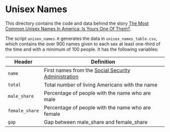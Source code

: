 # Unisex Names

This directory contains the code and data behind the story [The Most Common Unisex Names In America: Is Yours One Of Them?](http://fivethirtyeight.com/features/there-are-922-unisex-names-in-america-is-yours-one-of-them).

The script `unisex_names.R` generates the data in `unisex_names_table.csv`, which contains the over 900 names given to each sex at least one-third of the time and with a minimum of 100 people. It has the following variables:

Header | Definition
---|---------
`name` | First names from the [Social Security Administration](http://www.ssa.gov/oact/babynames/limits.html)
`total` | Total number of living Americans with the name
`male_share` | Percentage of people with the name who are male
`female_share` | Percentage of people with the name who are female
`gap` | Gap between male_share and female_share
